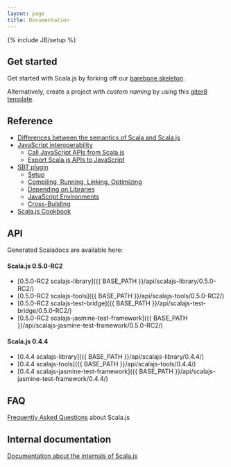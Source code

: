 ```yaml
---
layout: page
title: Documentation
---
```

{% include JB/setup %}

## Get started

Get started with Scala.js by forking off our
[barebone skeleton](https://github.com/sjrd/scala-js-example-app).

Alternatively, create a project with *custom naming* by using this [giter8 template](https://github.com/sebnozzi/scala-js.g8).

## Reference

* [Differences between the semantics of Scala and Scala.js](./semantics.html)
* [JavaScript interoperability](./js-interoperability.html)
  * [Call JavaScript APIs from Scala.js](./calling-javascript.html)
  * [Export Scala.js APIs to JavaScript](./export-to-javascript.html)
* [SBT plugin](./sbt-plugin.html)
  * [Setup](./sbt/setup.html)
  * [Compiling, Running, Linking, Optimizing](./sbt/run.html)
  * [Depending on Libraries](./sbt/depending.html)
  * [JavaScript Environments](./sbt/js-envs.html)
  * [Cross-Building](./sbt/cross-building.html)
* [Scala.js Cookbook](./cookbook/)

## API

Generated Scaladocs are available here:

#### Scala.js 0.5.0-RC2
* [0.5.0-RC2 scalajs-library]({{ BASE_PATH }}/api/scalajs-library/0.5.0-RC2/)
* [0.5.0-RC2 scalajs-tools]({{ BASE_PATH }}/api/scalajs-tools/0.5.0-RC2/)
* [0.5.0-RC2 scalajs-test-bridge]({{ BASE_PATH }}/api/scalajs-test-bridge/0.5.0-RC2/)
* [0.5.0-RC2 scalajs-jasmine-test-framework]({{ BASE_PATH }}/api/scalajs-jasmine-test-framework/0.5.0-RC2/)

#### Scala.js 0.4.4
* [0.4.4 scalajs-library]({{ BASE_PATH }}/api/scalajs-library/0.4.4/)
* [0.4.4 scalajs-tools]({{ BASE_PATH }}/api/scalajs-tools/0.4.4/)
* [0.4.4 scalajs-jasmine-test-framework]({{ BASE_PATH }}/api/scalajs-jasmine-test-framework/0.4.4/)

## FAQ

[Frequently Asked Questions](./faq.html) about Scala.js

## Internal documentation

[Documentation about the internals of Scala.js](./internals/)
